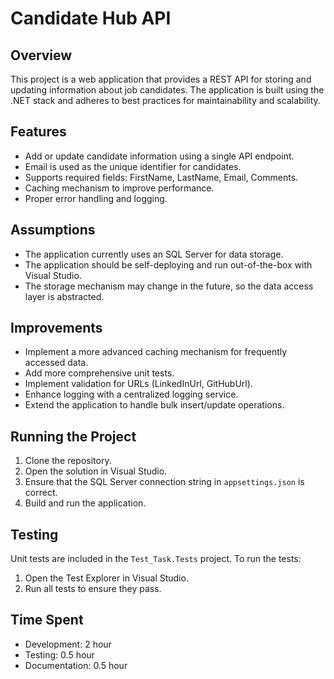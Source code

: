 # Candidate Hub API

## Overview
This project is a web application that provides a REST API for storing and updating information about job candidates. The application is built using the .NET stack and adheres to best practices for maintainability and scalability.

## Features
- Add or update candidate information using a single API endpoint.
- Email is used as the unique identifier for candidates.
- Supports required fields: FirstName, LastName, Email, Comments.
- Caching mechanism to improve performance.
- Proper error handling and logging.

## Assumptions
- The application currently uses an SQL Server for data storage.
- The application should be self-deploying and run out-of-the-box with Visual Studio.
- The storage mechanism may change in the future, so the data access layer is abstracted.

## Improvements
- Implement a more advanced caching mechanism for frequently accessed data.
- Add more comprehensive unit tests.
- Implement validation for URLs (LinkedInUrl, GitHubUrl).
- Enhance logging with a centralized logging service.
- Extend the application to handle bulk insert/update operations.

## Running the Project
1. Clone the repository.
2. Open the solution in Visual Studio.
3. Ensure that the SQL Server connection string in `appsettings.json` is correct.
4. Build and run the application.

## Testing
Unit tests are included in the `Test_Task.Tests` project. To run the tests:
1. Open the Test Explorer in Visual Studio.
2. Run all tests to ensure they pass.

## Time Spent
- Development: 2 hour
- Testing: 0.5 hour
- Documentation: 0.5 hour
